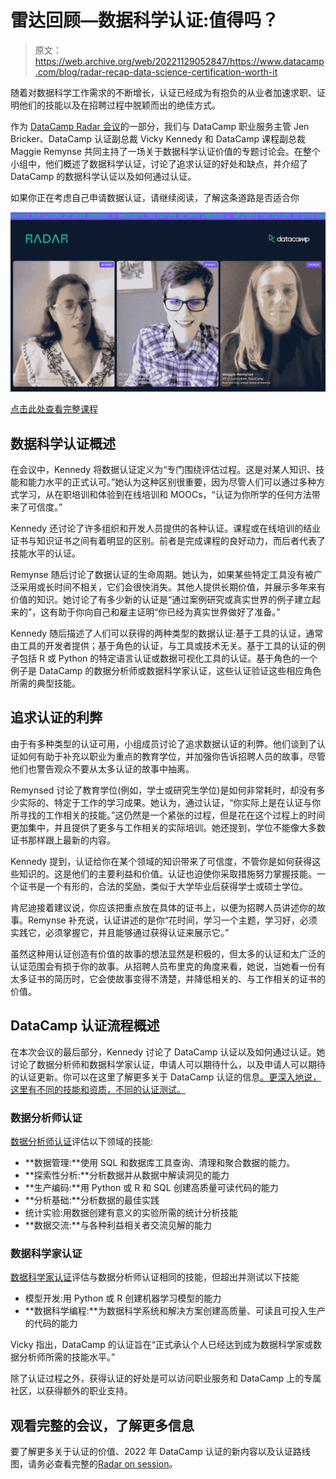 # 雷达回顾—数据科学认证:值得吗？

> 原文：<https://web.archive.org/web/20221129052847/https://www.datacamp.com/blog/radar-recap-data-science-certification-worth-it>

随着对数据科学工作需求的不断增长，认证已经成为有抱负的从业者加速求职、证明他们的技能以及在招聘过程中脱颖而出的绝佳方式。

作为 [DataCamp Radar 会议](https://web.archive.org/web/20221212140039/https://www.datacamp.com/blog/datacamp-radar-helping-you-navigate-the-future-of-data-careers-june-23rd-2022-900am-to-315pm-est)的一部分，我们与 DataCamp 职业服务主管 Jen Bricker、DataCamp 认证副总裁 Vicky Kennedy 和 DataCamp 课程副总裁 Maggie Remynse 共同主持了一场关于数据科学认证价值的专题讨论会。在整个小组中，他们概述了数据科学认证，讨论了追求认证的好处和缺点，并介绍了 DataCamp 的数据科学认证以及如何通过认证。

如果你正在考虑自己申请数据认证，请继续阅读，了解这条道路是否适合你

![Screenshot of Radar Event](img/3784c1a3d443dd998f2c8291e446aae7.png)

[点击此处查看完整课程](https://web.archive.org/web/20221212140039/https://www.datacamp.com/resources/webinars/radar-data-science-certification-is-it-worth-it)

## 数据科学认证概述

在会议中，Kennedy 将数据认证定义为“专门围绕评估过程。这是对某人知识、技能和能力水平的正式认可。”她认为这种区别很重要，因为尽管人们可以通过多种方式学习，从在职培训和体验到在线培训和 MOOCs，“认证为你所学的任何方法带来了可信度。”

Kennedy 还讨论了许多组织和开发人员提供的各种认证。课程或在线培训的结业证书与知识证书之间有着明显的区别。前者是完成课程的良好动力，而后者代表了技能水平的认证。

Remynse 随后讨论了数据认证的生命周期。她认为，如果某些特定工具没有被广泛采用或长时间不相关，它们会很快消失。其他人提供长期价值，并展示多年来有价值的知识。她讨论了有多少新的认证是“通过案例研究或真实世界的例子建立起来的”，这有助于你向自己和雇主证明“你已经为真实世界做好了准备。”

Kennedy 随后描述了人们可以获得的两种类型的数据认证:基于工具的认证，通常由工具的开发者提供；基于角色的认证，与工具或技术无关。基于工具的认证的例子包括 R 或 Python 的特定语言认证或数据可视化工具的认证。基于角色的一个例子是 DataCamp 的数据分析师或数据科学家认证，这些认证验证这些相应角色所需的典型技能。

## 追求认证的利弊

由于有多种类型的认证可用，小组成员讨论了追求数据认证的利弊。他们谈到了认证如何有助于补充以职业为重点的教育学位，并加强你告诉招聘人员的故事，尽管他们也警告观众不要从太多认证的故事中抽离。

Remynsed 讨论了教育学位(例如，学士或研究生学位)是如何非常耗时，却没有多少实际的、特定于工作的学习成果。她认为，通过认证，“你实际上是在认证与你所寻找的工作相关的技能。”这仍然是一个紧张的过程，但是花在这个过程上的时间更加集中，并且提供了更多与工作相关的实际培训。她还提到，学位不能像大多数证书那样跟上最新的内容。

Kennedy 提到，认证给你在某个领域的知识带来了可信度，不管你是如何获得这些知识的。这是他们的主要利益和价值。认证也迫使你采取措施努力掌握技能。一个证书是一个有形的，合法的奖励，类似于大学毕业后获得学士或硕士学位。

肯尼迪接着建议说，你应该把重点放在具体的证书上，以便为招聘人员讲述你的故事。Remynse 补充说，认证讲述的是你“花时间，学习一个主题，学习好，必须实践它，必须掌握它，并且能够通过获得认证来展示它。”

虽然这种用认证创造有价值的故事的想法显然是积极的，但太多的认证和太广泛的认证范围会有损于你的故事。从招聘人员布里克的角度来看，她说，当她看一份有太多证书的简历时，它会使故事变得不清楚，并降低相关的、与工作相关的证书的价值。

## DataCamp 认证流程概述

在本次会议的最后部分，Kennedy 讨论了 DataCamp 认证以及如何通过认证。她讨论了数据分析师和数据科学家认证，申请人可以期待什么，以及申请人可以期待的认证更新。你可以在这里了解更多关于 DataCamp 认证的信息[。更深入地说，这里有不同的技能和资质，不同的认证测试。](https://web.archive.org/web/20221212140039/https://www.datacamp.com/certification)

### 数据分析师认证

[数据分析师认证](https://web.archive.org/web/20221212140039/https://www.datacamp.com/certification/data-analyst)评估以下领域的技能:

*   **数据管理:**使用 SQL 和数据库工具查询、清理和聚合数据的能力。
*   **探索性分析:**分析数据并从数据中解读洞见的能力
*   **生产编码:**用 Python 或 R 和 SQL 创建高质量可读代码的能力
*   **分析基础:**分析数据的最佳实践
*   统计实验:用数据创建有意义的实验所需的统计分析技能
*   **数据交流:**与各种利益相关者交流见解的能力

### 数据科学家认证

[数据科学家认证](https://web.archive.org/web/20221212140039/https://www.datacamp.com/certification/data-scientist)评估与数据分析师认证相同的技能，但超出并测试以下技能

*   模型开发:用 Python 或 R 创建机器学习模型的能力
*   **数据科学编程:**为数据科学系统和解决方案创建高质量、可读且可投入生产的代码的能力

Vicky 指出，DataCamp 的认证旨在“正式承认个人已经达到成为数据科学家或数据分析师所需的技能水平。”

除了认证过程之外，获得认证的好处是可以访问职业服务和 DataCamp 上的专属社区，以获得额外的职业支持。

## 观看完整的会议，了解更多信息

要了解更多关于认证的价值、2022 年 DataCamp 认证的新内容以及认证路线图，请务必查看完整的[Radar on session](https://web.archive.org/web/20221212140039/https://www.datacamp.com/resources/webinars/radar-data-science-certification-is-it-worth-it)。